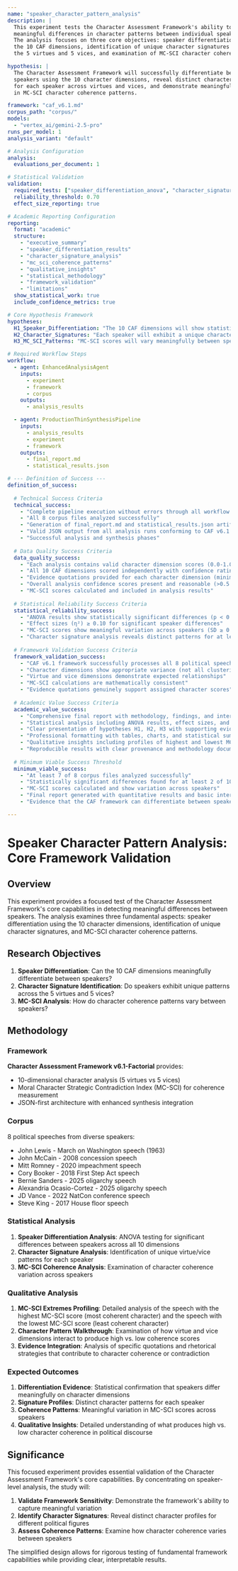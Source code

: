 ```yaml
---
name: "speaker_character_pattern_analysis"
description: |
  This experiment tests the Character Assessment Framework's ability to detect 
  meaningful differences in character patterns between individual speakers. 
  The analysis focuses on three core objectives: speaker differentiation using 
  the 10 CAF dimensions, identification of unique character signatures across 
  the 5 virtues and 5 vices, and examination of MC-SCI character coherence patterns.

hypothesis: |
  The Character Assessment Framework will successfully differentiate between 
  speakers using the 10 character dimensions, reveal distinct character signatures 
  for each speaker across virtues and vices, and demonstrate meaningful variation 
  in MC-SCI character coherence patterns.

framework: "caf_v6.1.md"
corpus_path: "corpus/"
models:
  - "vertex_ai/gemini-2.5-pro"
runs_per_model: 1
analysis_variant: "default"

# Analysis Configuration
analysis:
  evaluations_per_document: 1

# Statistical Validation  
validation:
  required_tests: ["speaker_differentiation_anova", "character_signature_analysis", "mc_sci_coherence_patterns"]
  reliability_threshold: 0.70
  effect_size_reporting: true

# Academic Reporting Configuration
reporting:
  format: "academic"
  structure:
    - "executive_summary"
    - "speaker_differentiation_results"
    - "character_signature_analysis"
    - "mc_sci_coherence_patterns"
    - "qualitative_insights"
    - "statistical_methodology"
    - "framework_validation"
    - "limitations"
  show_statistical_work: true
  include_confidence_metrics: true

# Core Hypothesis Framework
hypotheses:
  H1_Speaker_Differentiation: "The 10 CAF dimensions will show statistically significant differences between speakers"
  H2_Character_Signatures: "Each speaker will exhibit a unique character signature across the 5 virtues and 5 vices"
  H3_MC_SCI_Patterns: "MC-SCI scores will vary meaningfully between speakers, indicating different levels of character coherence"

# Required Workflow Steps
workflow:
  - agent: EnhancedAnalysisAgent
    inputs:
      - experiment
      - framework
      - corpus
    outputs:
      - analysis_results

  - agent: ProductionThinSynthesisPipeline
    inputs:
      - analysis_results
      - experiment
      - framework
    outputs:
      - final_report.md
      - statistical_results.json

# --- Definition of Success ---
definition_of_success:
  
  # Technical Success Criteria
  technical_success:
    - "Complete pipeline execution without errors through all workflow agents"
    - "All 8 corpus files analyzed successfully"
    - "Generation of final_report.md and statistical_results.json artifacts"
    - "Valid JSON output from all analysis runs conforming to CAF v6.1 schema"
    - "Successful analysis and synthesis phases"
  
  # Data Quality Success Criteria
  data_quality_success:
    - "Each analysis contains valid character dimension scores (0.0-1.0 scale)"
    - "All 10 CAF dimensions scored independently with confidence ratings"
    - "Evidence quotations provided for each character dimension (minimum 1, maximum 3)"
    - "Overall analysis confidence scores present and reasonable (>0.5 for most analyses)"
    - "MC-SCI scores calculated and included in analysis results"
  
  # Statistical Reliability Success Criteria
  statistical_reliability_success:
    - "ANOVA results show statistically significant differences (p < 0.05) for at least 3 of 10 CAF dimensions"
    - "Effect sizes (η²) ≥ 0.10 for significant speaker differences"
    - "MC-SCI scores show meaningful variation across speakers (SD ≥ 0.15)"
    - "Character signature analysis reveals distinct patterns for at least 6 of 8 speakers"
  
  # Framework Validation Success Criteria
  framework_validation_success:
    - "CAF v6.1 framework successfully processes all 8 political speeches"
    - "Character dimensions show appropriate variance (not all clustering around 0.5)"
    - "Virtue and vice dimensions demonstrate expected relationships"
    - "MC-SCI calculations are mathematically consistent"
    - "Evidence quotations genuinely support assigned character scores"
  
  # Academic Value Success Criteria
  academic_value_success:
    - "Comprehensive final report with methodology, findings, and interpretation"
    - "Statistical analysis including ANOVA results, effect sizes, and significance testing"
    - "Clear presentation of hypotheses H1, H2, H3 with supporting evidence"
    - "Professional formatting with tables, charts, and statistical summaries"
    - "Qualitative insights including profiles of highest and lowest MC-SCI scoring speeches"
    - "Reproducible results with clear provenance and methodology documentation"
  
  # Minimum Viable Success Threshold
  minimum_viable_success:
    - "At least 7 of 8 corpus files analyzed successfully"
    - "Statistically significant differences found for at least 2 of 10 CAF dimensions"
    - "MC-SCI scores calculated and show variation across speakers"
    - "Final report generated with quantitative results and basic interpretation"
    - "Evidence that the CAF framework can differentiate between speakers"

---
```


# Speaker Character Pattern Analysis: Core Framework Validation

## Overview

This experiment provides a focused test of the Character Assessment Framework's core capabilities in detecting meaningful differences between speakers. The analysis examines three fundamental aspects: speaker differentiation using the 10 character dimensions, identification of unique character signatures, and MC-SCI character coherence patterns.

## Research Objectives

1. **Speaker Differentiation**: Can the 10 CAF dimensions meaningfully differentiate between speakers?
2. **Character Signature Identification**: Do speakers exhibit unique patterns across the 5 virtues and 5 vices?
3. **MC-SCI Analysis**: How do character coherence patterns vary between speakers?

## Methodology

### Framework
**Character Assessment Framework v6.1-Factorial** provides:
- 10-dimensional character analysis (5 virtues vs 5 vices)
- Moral Character Strategic Contradiction Index (MC-SCI) for coherence measurement
- JSON-first architecture with enhanced synthesis integration

### Corpus
8 political speeches from diverse speakers:
- John Lewis - March on Washington speech (1963)
- John McCain - 2008 concession speech
- Mitt Romney - 2020 impeachment speech  
- Cory Booker - 2018 First Step Act speech
- Bernie Sanders - 2025 oligarchy speech
- Alexandria Ocasio-Cortez - 2025 oligarchy speech
- JD Vance - 2022 NatCon conference speech
- Steve King - 2017 House floor speech

### Statistical Analysis
1. **Speaker Differentiation Analysis**: ANOVA testing for significant differences between speakers across all 10 dimensions
2. **Character Signature Analysis**: Identification of unique virtue/vice patterns for each speaker
3. **MC-SCI Coherence Analysis**: Examination of character coherence variation across speakers

### Qualitative Analysis
1. **MC-SCI Extremes Profiling**: Detailed analysis of the speech with the highest MC-SCI score (most coherent character) and the speech with the lowest MC-SCI score (least coherent character)
2. **Character Pattern Walkthrough**: Examination of how virtue and vice dimensions interact to produce high vs. low coherence scores
3. **Evidence Integration**: Analysis of specific quotations and rhetorical strategies that contribute to character coherence or contradiction

### Expected Outcomes
1. **Differentiation Evidence**: Statistical confirmation that speakers differ meaningfully on character dimensions
2. **Signature Profiles**: Distinct character patterns for each speaker
3. **Coherence Patterns**: Meaningful variation in MC-SCI scores across speakers
4. **Qualitative Insights**: Detailed understanding of what produces high vs. low character coherence in political discourse

## Significance

This focused experiment provides essential validation of the Character Assessment Framework's core capabilities. By concentrating on speaker-level analysis, the study will:

1. **Validate Framework Sensitivity**: Demonstrate the framework's ability to capture meaningful variation
2. **Identify Character Signatures**: Reveal distinct character profiles for different political figures
3. **Assess Coherence Patterns**: Examine how character coherence varies between speakers

The simplified design allows for rigorous testing of fundamental framework capabilities while providing clear, interpretable results. 